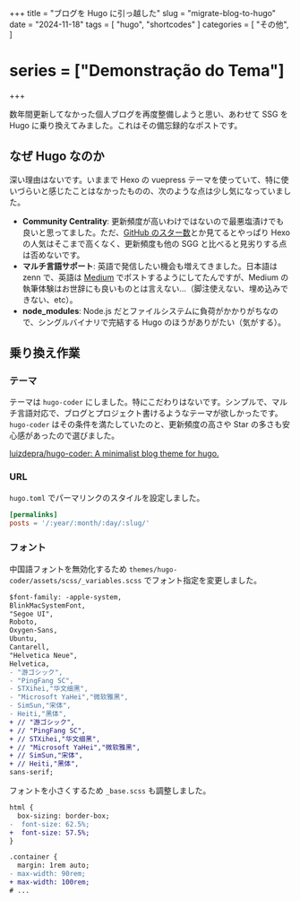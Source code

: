 +++
title = "ブログを Hugo に引っ越した"
slug = "migrate-blog-to-hugo"
date = "2024-11-18"
tags = [
    "hugo",
    "shortcodes"
]
categories = [
    "その他",
]
# series = ["Demonstração do Tema"]
+++

数年間更新してなかった個人ブログを再度整備しようと思い、あわせて SSG を Hugo に乗り換えてみました。これはその備忘録的なポストです。

## <!--more-->

## なぜ Hugo なのか

深い理由はないです。いままで Hexo の vuepress テーマを使っていて、特に使いづらいと感じたことはなかったものの、次のような点は少し気になっていました。

- **Community Centrality**: 更新頻度が高いわけではないので最悪塩漬けでも良いと思ってました。ただ、[GitHub のスター数](https://jamstack.org/generators/)とか見てるとやっぱり Hexo の人気はそこまで高くなく、更新頻度も他の SGG と比べると見劣りする点は否めないです。
- **マルチ言語サポート**: 英語で発信したい機会も増えてきました。日本語は zenn で、英語は [Medium](https://medium.com/@openjny) でポストするようにしてたんですが、Medium の執筆体験はお世辞にも良いものとは言えない...（脚注使えない、埋め込みできない、etc）。
- **node_modules**: Node.js だとファイルシステムに負荷がかかりがちなので、シングルバイナリで完結する Hugo のほうがありがたい（気がする）。

## 乗り換え作業

### テーマ

テーマは `hugo-coder` にしました。特にこだわりはないです。シンプルで、マルチ言語対応で、ブログとプロジェクト書けるようなテーマが欲しかったです。`hugo-coder` はその条件を満たしていたのと、更新頻度の高さや Star の多さも安心感があったので選びました。

[luizdepra/hugo-coder: A minimalist blog theme for hugo.](https://github.com/luizdepra/hugo-coder)

### URL

`hugo.toml` でパーマリンクのスタイルを設定しました。

```toml
[permalinks]
posts = '/:year/:month/:day/:slug/'
```

### フォント

中国語フォントを無効化するため `themes/hugo-coder/assets/scss/_variables.scss` でフォント指定を変更しました。

```diff
$font-family: -apple-system,
BlinkMacSystemFont,
"Segoe UI",
Roboto,
Oxygen-Sans,
Ubuntu,
Cantarell,
"Helvetica Neue",
Helvetica,
- "游ゴシック",
- "PingFang SC",
- STXihei,"华文细黑",
- "Microsoft YaHei","微软雅黑",
- SimSun,"宋体",
- Heiti,"黑体",
+ // "游ゴシック",
+ // "PingFang SC",
+ // STXihei,"华文细黑",
+ // "Microsoft YaHei","微软雅黑",
+ // SimSun,"宋体",
+ // Heiti,"黑体",
sans-serif;
```

フォントを小さくするため `_base.scss` も調整しました。

```diff
html {
  box-sizing: border-box;
-  font-size: 62.5%;
+  font-size: 57.5%;
}

.container {
  margin: 1rem auto;
- max-width: 90rem;
+ max-width: 100rem;
# ...
```
